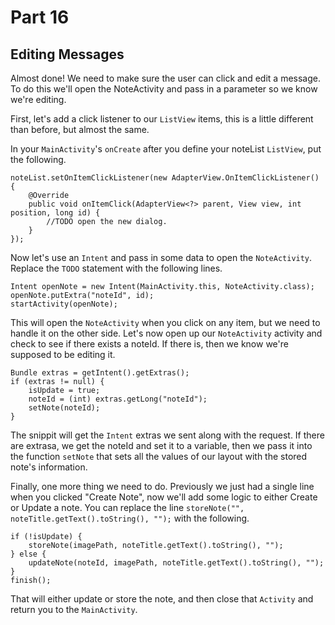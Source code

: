 # Part 16
## Editing Messages

Almost done! We need to make sure the user can click and edit a message. To do this we'll open the NoteActivity and pass in a parameter so we know we're editing.

First, let's add a click listener to our `ListView` items, this is a little different than before, but almost the same.

In your `MainActivity`'s `onCreate` after you define your noteList `ListView`, put the following.
```
noteList.setOnItemClickListener(new AdapterView.OnItemClickListener() {
    @Override
    public void onItemClick(AdapterView<?> parent, View view, int position, long id) {
        //TODO open the new dialog.
    }
});
```

Now let's use an `Intent` and pass in some data to open the `NoteActivity`. Replace the `TODO` statement with the following lines.

```
Intent openNote = new Intent(MainActivity.this, NoteActivity.class);
openNote.putExtra("noteId", id);
startActivity(openNote);
```

This will open the `NoteActivity` when you click on any item, but we need to handle it on the other side. Let's now open up our `NoteActivity` activity and check to see if there exists a noteId. If there is, then we know we're supposed to be editing it.

```
Bundle extras = getIntent().getExtras();
if (extras != null) {
    isUpdate = true;
    noteId = (int) extras.getLong("noteId");
    setNote(noteId);
}
```

The snippit will get the `Intent` extras we sent along with the request. If there are extrasa, we get the noteId and set it to a variable, then we pass it into the function `setNote` that sets all the values of our layout with the stored note's information.

Finally, one more thing we need to do. Previously we just had a single line when you clicked "Create Note", now we'll add some logic to either Create or Update a note. You can replace the line `storeNote("", noteTitle.getText().toString(), "");` with the following.

```
if (!isUpdate) {
    storeNote(imagePath, noteTitle.getText().toString(), "");
} else {
    updateNote(noteId, imagePath, noteTitle.getText().toString(), "");
}
finish();
```

That will either update or store the note, and then close that `Activity` and return you to the `MainActivity`.